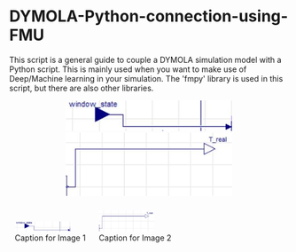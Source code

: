 # DYMOLA-Python-connection-using-FMU
This script is a general guide to couple a DYMOLA simulation model with a Python script. This is mainly used when you want to make use of Deep/Machine learning in your simulation. The 'fmpy' library is used in this script, but there are also other libraries.

<div align="center">
  <img src="input.JPG" alt="DYMOLA Input module" width="300"/>
</div>


<div align="center">
  <img src="output.JPG" alt="DYMOLA Output module" width="300"/>
</div>


<p align="center">
  <figure style="display: inline-block; margin: 10px;">
    <img src="input.JPG" alt="DYMOLA Input module" width="100"/>
    <figcaption style="text-align: center;">Caption for Image 1</figcaption>
  </figure>
  <figure style="display: inline-block; margin: 10px;">
    <img src="output.JPG" alt="DYMOLA Output module" width="100"/>
    <figcaption style="text-align: center;">Caption for Image 2</figcaption>
  </figure>
</p>
